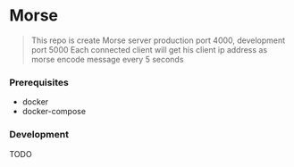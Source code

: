 # Morse

> This repo is create Morse server production port 4000, development port 5000
> Each connected client will get his client ip address as morse encode message every 5 seconds

### Prerequisites

- docker
- docker-compose

### Development

TODO
